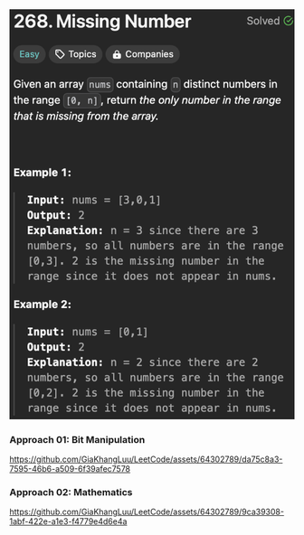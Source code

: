<img alt="topic" width="565" src="./topic_missing_number.png"/>

<h3>Approach 01: Bit Manipulation</h3>


https://github.com/GiaKhangLuu/LeetCode/assets/64302789/da75c8a3-7595-46b6-a509-6f39afec7578


<h3>Approach 02: Mathematics</h3>

https://github.com/GiaKhangLuu/LeetCode/assets/64302789/9ca39308-1abf-422e-a1e3-f4779e4d6e4a

